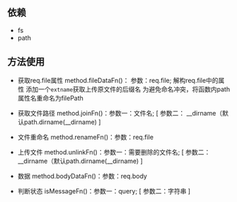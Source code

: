## 依赖

- fs
- path

## 方法使用

- 获取req.file属性 method.fileDataFn()： 参数：req.file; 解构req.file中的属性 添加一个`extname`获取上传原文件的后缀名  为避免命名冲突，将函数内path属性名重命名为filePath

- 获取文件路径 method.joinFn()：参数一：文件名; [ 参数二： __dirname（默认path.dirname(__dirname) ]

- 文件重命名 method.renameFn()：参数：req.file

- 上传文件 method.unlinkFn()：参数一：需要删除的文件名;  [ 参数二： __dirname（默认path.dirname(__dirname) ]

- 数据 method.bodyDataFn()：参数：req.body

- 判断状态 isMessageFn()：参数一：query; [ 参数二：字符串 ]
